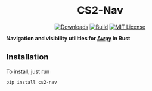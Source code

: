 <div align="center">
<h1>CS2-Nav</h1>

 [![Downloads](https://static.pepy.tech/personalized-badge/cs2_nav?period=total&units=international_system&left_color=grey&right_color=blue&left_text=Downloads)](https://pepy.tech/project/cs2_nav) [![Build](https://github.com/JanEricNitschke/cs2_meeting_points/actions/workflows/build.yaml/badge.svg)](https://github.com/JanEricNitschke/cs2_meeting_points/actions/workflows/build.yaml) [![MIT License](https://img.shields.io/badge/License-MIT-blue.svg)](https://github.com/JanEricNitschke/pymend/blob/main/LICENSE)

</div>

**Navigation and visibility utilities for [Awpy](https://github.com/pnxenopoulos/awpy) in Rust**

## Installation

To install, just run

```
pip install cs2-nav
```

